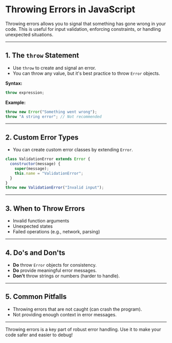 # Throwing Errors in JavaScript

Throwing errors allows you to signal that something has gone wrong in your code. This is useful for input validation, enforcing constraints, or handling unexpected situations.

---

## 1. The `throw` Statement

- Use `throw` to create and signal an error.
- You can throw any value, but it's best practice to throw `Error` objects.

**Syntax:**

```js
throw expression;
```

**Example:**

```js
throw new Error("Something went wrong");
throw "A string error"; // Not recommended
```

---

## 2. Custom Error Types

- You can create custom error classes by extending `Error`.

```js
class ValidationError extends Error {
  constructor(message) {
    super(message);
    this.name = "ValidationError";
  }
}
throw new ValidationError("Invalid input");
```

---

## 3. When to Throw Errors

- Invalid function arguments
- Unexpected states
- Failed operations (e.g., network, parsing)

---

## 4. Do's and Don'ts

- **Do** throw `Error` objects for consistency.
- **Do** provide meaningful error messages.
- **Don't** throw strings or numbers (harder to handle).

---

## 5. Common Pitfalls

- Throwing errors that are not caught (can crash the program).
- Not providing enough context in error messages.

---

Throwing errors is a key part of robust error handling. Use it to make your code safer and easier to debug!
